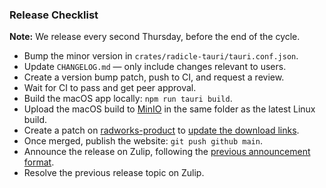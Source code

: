 ### Release Checklist

**Note:** We release every second Thursday, before the end of the cycle.

- Bump the minor version in `crates/radicle-tauri/tauri.conf.json`.
- Update `CHANGELOG.md` — only include changes relevant to users.
- Create a version bump patch, push to CI, and request a review.
- Wait for CI to pass and get peer approval.
- Build the macOS app locally: `npm run tauri build`.
- Upload the macOS build to [MinIO][0] in the same folder as the latest Linux build.
- Create a patch on [radworks-product][1] to [update the download links][2].
- Once merged, publish the website: `git push github main`.
- Announce the release on Zulip, following the [previous announcement format][3].
- Resolve the previous release topic on Zulip.

[0]: https://minio.radworks.garden/browser/radworks-releases/radicle-desktop%2F
[1]: https://app.radicle.xyz/nodes/seed.radicle.garden/rad:z4Rxw3J2gX8SJgUYJ3h1KvQCAYoKS
[2]: https://app.radicle.xyz/nodes/seed.radicle.garden/rad:z4Rxw3J2gX8SJgUYJ3h1KvQCAYoKS/commits/17c25b85b123d9766c774cc414e3ffdfc7b69771
[3]: https://radicle.zulipchat.com/#narrow/channel/409174-announcements/topic/radicle-desktop.20v0.2E2.2E0.20.28early.20preview.29/with/514356912
